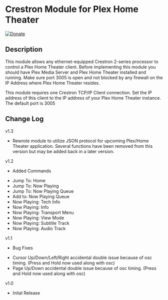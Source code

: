 Crestron Module for Plex Home Theater
=====================================

[![Donate](https://www.paypalobjects.com/en_US/i/btn/btn_donate_LG.gif)](https://www.paypal.com/cgi-bin/webscr?cmd=_s-xclick&hosted_button_id=Q3HXXBC6ZBENJ)

Description
-----------
This module allows any ethernet-equipped Crestron 2-series processor to control a Plex Home Theater client. Before implementing this module you should have Plex Media Server and Plex Home Theater installed and running. Make sure port 3005 is open and not blocked by any firewall on the IP Address where Plex Home Theater resides. 

This module requires one Crestron TCP/IP Client connection. Set the IP address of this client to the IP address of your Plex Home Theater instance. The default port is 3005


Change Log
----------
v1.3
* Rewrote module to utilize JSON protocol for upcoming Plex/Home Theater application. Several functions have been removed from this version but may be added back in a later version.


v1.2
* Added Commands
 + Jump To: Home
 + Jump To: Now Playing
 + Jump To: Now Playing Queue
 + Add to: Now Playing Queue
 + Now Playing: Tech Info
 + Now Playing: Info
 + Now Playing: Transport Menu
 + Now Playing: View Mode     
 + Now Playing: Subtitle Track
 + Now Playing: Audio Track

v1.1 
* Bug Fixes
 + Cursor Up/Down/Left/Right accidental double issue because of osc timing. (Press and Hold now used along with osc) 
 + Page Up/Down accidental double issue because of osc timing. (Press and Hold now used along with osc) 

v1.0
* Inital Release

